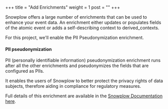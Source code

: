 +++
title = "Add Enrichments"
weight = 1
post = ""
+++

Snowplow offers a large number of enrichments that can be used to enhance your event data. An enrichment either updates or populates fields of the atomic event or adds a self-describing context to derived_contexts.

For this project, we'll enable the PII Pseudonymization enrichment.

#### PII pseudonymization
PII (personally identifiable information) pseudonymization enrichment runs after all the other enrichments and pseudonymizes the fields that are configured as PIIs.

It enables the users of Snowplow to better protect the privacy rights of data subjects, therefore aiding in compliance for regulatory measures.

Full details of this enrichment are available in the <a href="https://docs.snowplow.io/docs/enriching-your-data/available-enrichments/pii-pseudonymization-enrichment/">Snowplow Documentation here</a>. 

